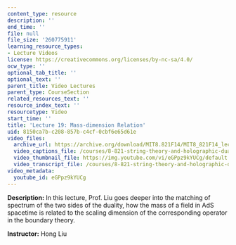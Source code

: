 ```yaml
---
content_type: resource
description: ''
end_time: ''
file: null
file_size: '260775911'
learning_resource_types:
- Lecture Videos
license: https://creativecommons.org/licenses/by-nc-sa/4.0/
ocw_type: ''
optional_tab_title: ''
optional_text: ''
parent_title: Video Lectures
parent_type: CourseSection
related_resources_text: ''
resource_index_text: ''
resourcetype: Video
start_time: ''
title: 'Lecture 19: Mass-dimension Relation'
uid: 8150ca7b-c208-857b-c4cf-0cbf6e65d61e
video_files:
  archive_url: https://archive.org/download/MIT8.821F14/MIT8_821F14_lec19_300k.mp4
  video_captions_file: /courses/8-821-string-theory-and-holographic-duality-fall-2014/7ca54a86e33655c1bb38240619e91afe_eGPpz9kYUCg.vtt
  video_thumbnail_file: https://img.youtube.com/vi/eGPpz9kYUCg/default.jpg
  video_transcript_file: /courses/8-821-string-theory-and-holographic-duality-fall-2014/cd3effe79002bdae002de9ddaab1ff4d_eGPpz9kYUCg.pdf
video_metadata:
  youtube_id: eGPpz9kYUCg
---
```


**Description:** In this lecture, Prof. Liu goes deeper into the matching of spectrum of the two sides of the duality, how the mass of a field in AdS spacetime is related to the scaling dimension of the corresponding operator in the boundary theory.

**Instructor:** Hong Liu

